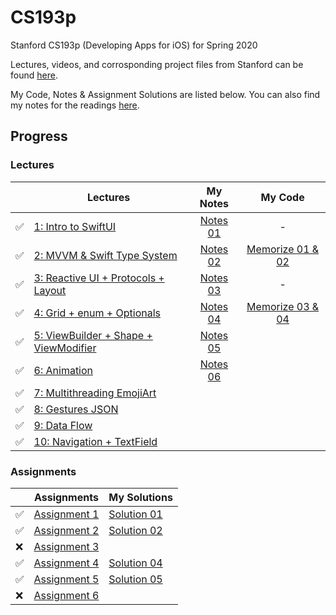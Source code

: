 # CS193p

 Stanford CS193p (Developing Apps for iOS) for Spring 2020

 Lectures, videos, and corrosponding project files from Stanford can be found [here](https://cs193p.sites.stanford.edu).

 My Code, Notes & Assignment Solutions are listed below. You can also find my notes for the readings [here](https://github.com/sk-ruban/CS193p/tree/master/Readings%20Notes).

## Progress

### Lectures
|| Lectures | My Notes | My Code |
| --------------- | --------------- | :-------------: | :-------------: |
| :white_check_mark: | [1: Intro to SwiftUI](https://www.youtube.com/watch?v=jbtqIBpUG7g) | [Notes 01](https://github.com/sk-ruban/CS193p/blob/master/Lecture%20Notes/01%20-%20Intro%20to%20SwiftUI.md) | - |
| :white_check_mark: | [2: MVVM & Swift Type System](https://www.youtube.com/watch?v=4GjXq2Sr55Q) | [Notes 02](https://github.com/sk-ruban/CS193p/blob/master/Lecture%20Notes/02%20-%20MVVM%20%2B%20Swift%20Types.md) | [Memorize 01 & 02](https://github.com/sk-ruban/CS193p/tree/master/01%20%26%2002%20-%20Memorize) |
| :white_check_mark: | [3: Reactive UI + Protocols + Layout](https://www.youtube.com/watch?v=SIYdYpPXil4) | [Notes 03](https://github.com/sk-ruban/CS193p/blob/master/Lecture%20Notes/03%20-%20Reactive%20UI%20Protocols%20Layout.md) | - |
| :white_check_mark: | [4: Grid + enum + Optionals](https://www.youtube.com/watch?v=eHEeWzFP6O4)|[Notes 04](https://github.com/sk-ruban/CS193p/blob/master/Lecture%20Notes/04%20-%20Grid%2C%20enum%20%26%20Optionals.md)|[Memorize 03 & 04](https://github.com/sk-ruban/CS193p/tree/master/03%20%26%2004%20-%20Memorize)|
| :white_check_mark: | [5: ViewBuilder + Shape + ViewModifier](https://www.youtube.com/watch?v=oDKDGCRdSHc)|[Notes 05](https://github.com/sk-ruban/CS193p/blob/master/Lecture%20Notes/05%20-%20ViewBuilder%20%2B%20Shape%20%2B%20ViewModifier.md)||
| :white_check_mark: | [6: Animation](https://www.youtube.com/watch?v=3krC2c56ceQ)|[Notes 06](https://github.com/sk-ruban/CS193p/blob/master/Lecture%20Notes/06%20-%20Animation.md)||
| :white_check_mark: | [7: Multithreading EmojiArt](https://youtu.be/tmx-OwkBWxA)|||
| :white_check_mark: | [8: Gestures JSON](https://youtu.be/mz-rNLWJ0bk)|||
| :white_check_mark: | [9: Data Flow](https://youtu.be/0i152oA3T3s)|||
| :white_check_mark: | [10: Navigation + TextField](https://youtu.be/CKexGQuIO7E)|||


### Assignments
|| Assignments | My Solutions |
| --------------- | --------------- | --------------- |
| :white_check_mark: |[Assignment 1](https://cs193p.sites.stanford.edu/sites/g/files/sbiybj16636/files/media/file/a1.pdf)|[Solution 01](https://github.com/sk-ruban/CS193p/blob/master/Assignments/Assignment%201/README.md)|
| :white_check_mark: |[Assignment 2](https://cs193p.sites.stanford.edu/sites/g/files/sbiybj16636/files/media/file/a2_0.pdf)|[Solution 02](https://github.com/sk-ruban/CS193p/blob/master/Assignments/Assignment%202/README.md)|
| :x: |[Assignment 3](https://cs193p.sites.stanford.edu/sites/g/files/sbiybj16636/files/media/file/assignment_3.pdf)||
| :white_check_mark: |[Assignment 4](https://cs193p.sites.stanford.edu/sites/g/files/sbiybj16636/files/media/file/a4_0.pdf)|[Solution 04]()|
| :white_check_mark: |[Assignment 5](https://cs193p.sites.stanford.edu/sites/g/files/sbiybj16636/files/media/file/assignment_5.pdf)|[Solution 05](https://github.com/sk-ruban/CS193p/blob/master/Assignments/Assignment%205/Assignment%205.md)|
| :x: |[Assignment 6](https://cs193p.sites.stanford.edu/sites/g/files/sbiybj16636/files/media/file/a6.pdf)||

